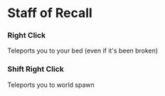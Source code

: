 # Staff of Recall

### Right Click
Teleports you to your bed (even if it's been broken)

### Shift Right Click
Teleports you to world spawn